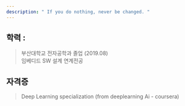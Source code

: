 ```yaml
---
description: " If you do nothing, never be changed. "
---
```

## 학력 :
>  부산대학교 전자공학과 졸업 (2019.08)
><br>임베디드 SW 설계 연계전공


## 자격증
> Deep Learning specialization (from deeplearning Ai - coursera)
